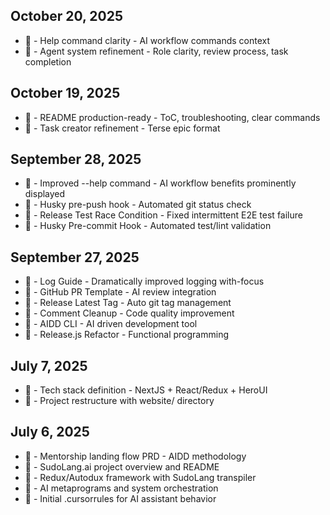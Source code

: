 ## October 20, 2025

- 📱 - Help command clarity - AI workflow commands context
- 🔧 - Agent system refinement - Role clarity, review process, task completion

## October 19, 2025

- 📝 - README production-ready - ToC, troubleshooting, clear commands
- 🔧 - Task creator refinement - Terse epic format

## September 28, 2025

- 🚀 - Improved --help command - AI workflow benefits prominently displayed
- 🔧 - Husky pre-push hook - Automated git status check
- 🐛 - Release Test Race Condition - Fixed intermittent E2E test failure
- 🔧 - Husky Pre-commit Hook - Automated test/lint validation

## September 27, 2025

- 📝 - Log Guide - Dramatically improved logging with-focus
- 🚀 - GitHub PR Template - AI review integration
- 🔧 - Release Latest Tag - Auto git tag management
- 🧹 - Comment Cleanup - Code quality improvement
- 🚀 - AIDD CLI - AI driven development tool
- 🔄 - Release.js Refactor - Functional programming

## July 7, 2025

- 📝 - Tech stack definition - NextJS + React/Redux + HeroUI
- 🔄 - Project restructure with website/ directory

## July 6, 2025

- 📝 - Mentorship landing flow PRD - AIDD methodology
- 🚀 - SudoLang.ai project overview and README
- 🚀 - Redux/Autodux framework with SudoLang transpiler
- 📝 - AI metaprograms and system orchestration
- 🔧 - Initial .cursorrules for AI assistant behavior

